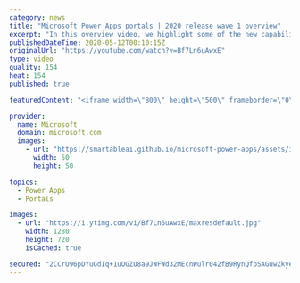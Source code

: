 ```yaml
---
category: news
title: "Microsoft Power Apps portals | 2020 release wave 1 overview"
excerpt: "In this overview video, we highlight some of the new capabilities included in the latest update to Microsoft Power Apps portals.     Here are the capabilities covered:   •    Power BI integration, so you can quickly add Power BI reports, tables, and dashboards to your portals without coding.  •    Themes"
publishedDateTime: 2020-05-12T00:10:15Z
originalUrl: "https://youtube.com/watch?v=Bf7Ln6uAwxE"
type: video
quality: 154
heat: 154
published: true

featuredContent: "<iframe width=\"800\" height=\"500\" frameborder=\"0\" src=\"https://www.youtube.com/embed/Bf7Ln6uAwxE\" allow=\"accelerometer; autoplay; encrypted-media; gyroscope; picture-in-picture\" allowfullscreen></iframe>"

provider:
  name: Microsoft
  domain: microsoft.com
  images:
    - url: "https://smartableai.github.io/microsoft-power-apps/assets/images/organizations/microsoft.com-50x50.jpg"
      width: 50
      height: 50

topics:
  - Power Apps
  - Portals

images:
  - url: "https://i.ytimg.com/vi/Bf7Ln6uAwxE/maxresdefault.jpg"
    width: 1280
    height: 720
    isCached: true

secured: "2CCrU96pDYuGdIq+1uOGZU8a9JWFWd32MEcnWulr042fB9RynQfpSAGuwZkyeOmj8x4mpRcSRH7odpmLXQBd/vtCXoJLn/Ji5P71tTixuZXKPBAJZWi5k3ZCfMrbqXDtFr5SdJU0LLiqEOseLxZo+LfCGeLYxxPBbLYovP49LqRcEeHUVw71SYV810wztXNLa21O4hPcPRa2W2CLaaA4Wu0qEXCbYVXp/u/mWoRWi9BXfUu+OmjUt8pNZSKk1yzhb92pOD0jak822Rqz8QTuVxtN1ue028UYpLTThilt0vVW04MrNmXZHvEEyDmtJ3dvqAp0DwY2hnNKJ/H1ybYhIJKbReKFN+T/RewVw4OZcHHH1XwxD6h+p2VvGig3BhwKeQzq6Ob1MZnUDV/vPbNRbxrH5D3aRFwOQN9uSJaeZcQWpA9H9v20SHqIfkCmgj1O;/fXV9GFBDr/LKTDKHLHxGA=="
---
```


